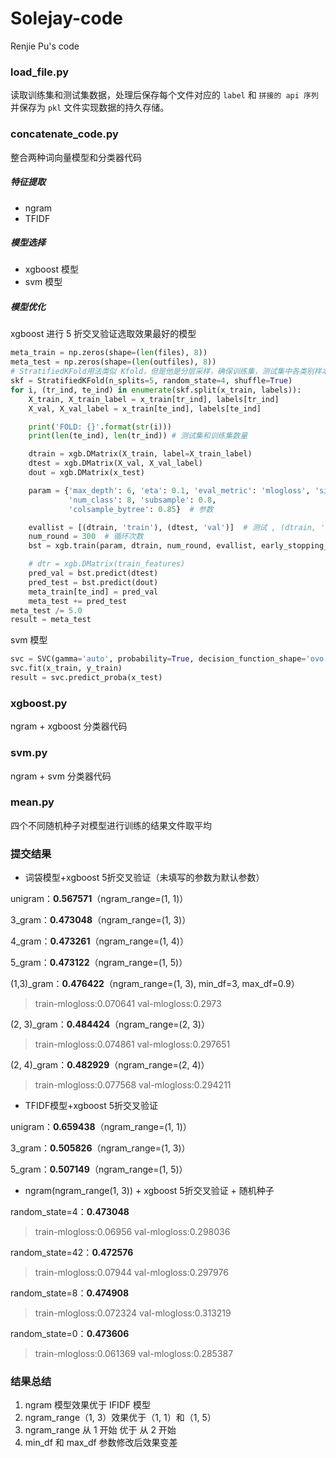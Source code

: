 # Solejay-code
Renjie Pu's code

### load_file.py

读取训练集和测试集数据，处理后保存每个文件对应的 `label` 和 `拼接的 api 序列` 并保存为 `pkl` 文件实现数据的持久存储。

### concatenate_code.py

整合两种词向量模型和分类器代码

##### 特征提取

- ngram 
- TFIDF

##### 模型选择

- xgboost 模型
- svm 模型

##### 模型优化

xgboost 进行 5 折交叉验证选取效果最好的模型

```python
meta_train = np.zeros(shape=(len(files), 8))  
meta_test = np.zeros(shape=(len(outfiles), 8))  
# StratifiedKFold用法类似 Kfold，但是他是分层采样，确保训练集，测试集中各类别样本的比例与原始数据集中相同
skf = StratifiedKFold(n_splits=5, random_state=4, shuffle=True)
for i, (tr_ind, te_ind) in enumerate(skf.split(x_train, labels)):
    X_train, X_train_label = x_train[tr_ind], labels[tr_ind]
    X_val, X_val_label = x_train[te_ind], labels[te_ind]

    print('FOLD: {}'.format(str(i)))
    print(len(te_ind), len(tr_ind)) # 测试集和训练集数量

    dtrain = xgb.DMatrix(X_train, label=X_train_label)
    dtest = xgb.DMatrix(X_val, X_val_label)
    dout = xgb.DMatrix(x_test)

    param = {'max_depth': 6, 'eta': 0.1, 'eval_metric': 'mlogloss', 'silent': 1, 'objective': 'multi:softprob',
             'num_class': 8, 'subsample': 0.8,
             'colsample_bytree': 0.85}  # 参数

    evallist = [(dtrain, 'train'), (dtest, 'val')]  # 测试 , (dtrain, 'train')
    num_round = 300  # 循环次数
    bst = xgb.train(param, dtrain, num_round, evallist, early_stopping_rounds=50)

    # dtr = xgb.DMatrix(train_features)
    pred_val = bst.predict(dtest)
    pred_test = bst.predict(dout)
    meta_train[te_ind] = pred_val
    meta_test += pred_test
meta_test /= 5.0
result = meta_test
```

svm 模型

```python
svc = SVC(gamma='auto', probability=True, decision_function_shape='ovo')
svc.fit(x_train, y_train)
result = svc.predict_proba(x_test)
```

### xgboost.py

ngram + xgboost 分类器代码

### svm.py

ngram + svm 分类器代码

### mean.py

四个不同随机种子对模型进行训练的结果文件取平均

### 提交结果

- 词袋模型+xgboost 5折交叉验证（未填写的参数为默认参数）

unigram：**0.567571**（ngram_range=(1, 1)）

3_gram：**0.473048**（ngram_range=(1, 3)）

4_gram：**0.473261**（ngram_range=(1, 4)）

5_gram：**0.473122**（ngram_range=(1, 5)）

(1,3)_gram：**0.476422**（ngram_range=(1, 3), min_df=3, max_df=0.9）

> train-mlogloss:0.070641 val-mlogloss:0.2973

(2, 3)_gram：**0.484424**（ngram_range=(2, 3)）

>  train-mlogloss:0.074861 val-mlogloss:0.297651

(2, 4)_gram：**0.482929**（ngram_range=(2, 4)）

> train-mlogloss:0.077568 val-mlogloss:0.294211

- TFIDF模型+xgboost 5折交叉验证

unigram：**0.659438**（ngram_range=(1, 1)）

3_gram：**0.505826**（ngram_range=(1, 3)）

5_gram：**0.507149**（ngram_range=(1, 5)）

- ngram(ngram_range(1, 3)) + xgboost 5折交叉验证 + 随机种子

random_state=4：**0.473048**

> train-mlogloss:0.06956 val-mlogloss:0.298036

random_state=42：**0.472576**

> train-mlogloss:0.07944 val-mlogloss:0.297976

random_state=8：**0.474908**

> train-mlogloss:0.072324 val-mlogloss:0.313219

random_state=0：**0.473606**

> train-mlogloss:0.061369 val-mlogloss:0.285387

### 结果总结

1. ngram 模型效果优于 IFIDF 模型
2. ngram_range（1, 3）效果优于（1, 1）和（1, 5）
3. ngram_range 从 1 开始 优于 从 2 开始
4. min_df 和 max_df 参数修改后效果变差